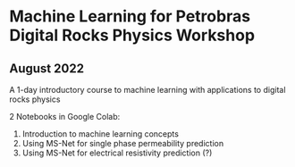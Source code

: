# Machine Learning for Petrobras Digital Rocks Physics Workshop 
## August 2022

A 1-day introductory course to machine learning with applications to digital rocks physics

2 Notebooks in Google Colab:
1. Introduction to machine learning concepts
2. Using MS-Net for single phase permeability prediction
3. Using MS-Net for electrical resistivity prediction (?)

